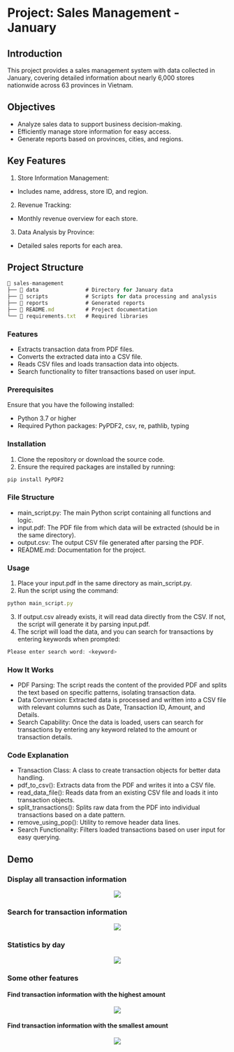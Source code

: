 
# Project: Sales Management - January
## Introduction
This project provides a sales management system with data collected in January, covering detailed information about nearly 6,000 stores nationwide across 63 provinces in Vietnam.
## Objectives
- Analyze sales data to support business decision-making.
- Efficiently manage store information for easy access.
- Generate reports based on provinces, cities, and regions.
## Key Features
1. Store Information Management:
- Includes name, address, store ID, and region.
2. Revenue Tracking:
- Monthly revenue overview for each store.
3. Data Analysis by Province:
- Detailed sales reports for each area.

## Project Structure
```javascript 
📂 sales-management  
├── 📁 data               # Directory for January data  
├── 📁 scripts            # Scripts for data processing and analysis  
├── 📁 reports            # Generated reports  
├── 📄 README.md          # Project documentation  
└── 📄 requirements.txt   # Required libraries  
```


### Features
- Extracts transaction data from PDF files.
- Converts the extracted data into a CSV file.
- Reads CSV files and loads transaction data into objects.
- Search functionality to filter transactions based on user input.

### Prerequisites
Ensure that you have the following installed:

- Python 3.7 or higher
- Required Python packages: PyPDF2, csv, re, pathlib, typing

### Installation
1. Clone the repository or download the source code.
2. Ensure the required packages are installed by running:

```javascript 
pip install PyPDF2
```
    

### File Structure
- main_script.py: The main Python script containing all functions and logic.
- input.pdf: The PDF file from which data will be extracted (should be in the same directory).
- output.csv: The output CSV file generated after parsing the PDF.
- README.md: Documentation for the project.

### Usage
1. Place your input.pdf in the same directory as main_script.py.
2. Run the script using the command:
```javascript 
python main_script.py
```
    
3. If output.csv already exists, it will read data directly from the CSV. If not, the script will generate it by parsing input.pdf.
4. The script will load the data, and you can search for transactions by entering keywords when prompted:

```javascript 
Please enter search word: <keyword>
```
    



### How It Works

- PDF Parsing: The script reads the content of the provided PDF and splits the text based on specific patterns, isolating transaction data.
- Data Conversion: Extracted data is processed and written into a CSV file with relevant columns such as Date, Transaction ID, Amount, and Details.
- Search Capability: Once the data is loaded, users can search for transactions by entering any keyword related to the amount or transaction details.

### Code Explanation

- Transaction Class: A class to create transaction objects for better data handling.
- pdf_to_csv(): Extracts data from the PDF and writes it into a CSV file.
- read_data_file(): Reads data from an existing CSV file and loads it into transaction objects.
- split_transactions(): Splits raw data from the PDF into individual transactions based on a date pattern.
- remove_using_pop(): Utility to remove header data lines.
- Search Functionality: Filters loaded transactions based on user input for easy querying.


## Demo
### Display all transaction information

<p align="center">
  <img src="./Transaction List.jpg" >
</p>


### Search for transaction information

<p align="center">
  <img src="./Search.jpg" >
</p>

### Statistics by day

<p align="center">
  <img src="./Statistics by day.jpg" >
</p>

### Some other features

#### Find transaction information with the highest amount
<p align="center">
  <img src="./max.jpg" >
</p>

#### Find transaction information with the smallest amount
<p align="center">
  <img src="./min.jpg" >
</p>
